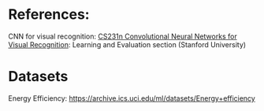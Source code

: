 # References:
CNN for visual recognition:
[CS231n Convolutional Neural Networks for Visual Recognition](https://cs231n.github.io/neural-networks-3/): Learning and Evaluation section (Stanford University)




# Datasets
Energy Efficiency:
https://archive.ics.uci.edu/ml/datasets/Energy+efficiency
